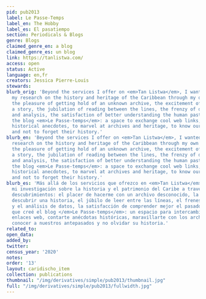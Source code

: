 ```yaml
---
pid: pub2013
label: Le Passe-Temps
label_en: The Hobby
label_es: El pasatiempo
section: Periodicals & Blogs
genre: Blogs
claimed_genre_en: a blog
claimed_genre_es: un blog
link: https://tanlistwa.com/
access: open
status: Active
language: en,fr
creators: Jessica Pierre-Louis
stewards:
blurb_orig: 'Beyond the services I offer on <em>Tan Listwa</em>, I wanted to share
  my research on the history and heritage of the Caribbean through my own discoveries:
  the pleasure of getting hold of an unknown archive, the excitement of discovering
  a story, the jubilation of reading between the lines, the frenzy of data accumulation
  and analysis, the satisfaction of better understanding the human past. So I created
  the blog <em>Le Passe-temps</em>: a space to exchange cool web links, to tell you
  historical anecdotes, to marvel at archives and heritage, to know our ancestors
  and not to forget their history.'
blurb_en: 'Beyond the services I offer on <em>Tan Listwa</em>, I wanted to share my
  research on the history and heritage of the Caribbean through my own discoveries:
  the pleasure of getting hold of an unknown archive, the excitement of discovering
  a story, the jubilation of reading between the lines, the frenzy of data accumulation
  and analysis, the satisfaction of better understanding the human past. So I created
  the blog <em>Le Passe-temps</em>: a space to exchange cool web links, to tell you
  historical anecdotes, to marvel at archives and heritage, to know our ancestors
  and not to forget their history.'
blurb_es: 'Más allá de los servicios que ofrezco en <em>Tan Listwa</em>, quería compartir
  mi investigación sobre la historia y el patrimonio del Caribe a través de mis propios
  descubrimientos: el placer de hacerme con un archivo desconocido, la emoción de
  descubrir una historia, el júbilo de leer entre las líneas, el frenesí de la acumulación
  y el análisis de datos, la satisfacción de comprender mejor el pasado humano. Así
  que creé el blog </em>Le Passe-temps</em>: un espacio para intercambiar interesantes
  enlaces web, contarte anécdotas históricas, maravillarte con los archivos y el patrimonio,
  conocer a nuestros antepasados ​​y no olvidar su historia.'
related_to:
open_data:
added_by:
twitter:
census_year: '2020'
notes:
order: '13'
layout: caridischo_item
collection: publications
thumbnail: "/img/derivatives/simple/pub2013/thumbnail.jpg"
full: "/img/derivatives/simple/pub2013/fullwidth.jpg"
---
```

